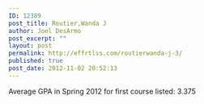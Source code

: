 ```yaml
---
ID: 12389
post_title: Routier,Wanda J
author: Joel DesArmo
post_excerpt: ""
layout: post
permalink: http://effrtlss.com/routierwanda-j-3/
published: true
post_date: 2012-11-02 20:52:13
---
```

<p>Average GPA in Spring 2012 for first course listed: 3.375</p>
